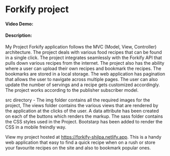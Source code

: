 # Forkify project

#### Video Demo:

#### Description:

My Project Forkify application follows the MVC (Model, View, Controller) architecture. The project deals with various food recipes that can be found in a single click. The project integrates seamlessly with the Forkify API that pulls down various recipes from the internet. The project also has the ability where a user can upload their own recipes and bookmark the recipes. The bookmarks are stored in a local storage. The web application has pagination that allows the user to navigate across multiple pages. The user can also update the number of servings and a recipe gets customized accordingly. The project works according to the publisher subscriber model.

src directory - The img folder contains all the required images for the project, The views folder contains the various views that are rendered by the application at the clicks of the user. A data attribute has been created on each of the buttons which renders the markup. The sass folder contains the CSS styles used in the Project. Bootstarp has been added to render the CSS in a mobile freindly way.

View my project hosted at https://forkify-shilpa.netlify.app. This is a handy web application that easy to find a quick recipe when on a rush or store your favourite recipes on the site and also to bookmark popular ones.
